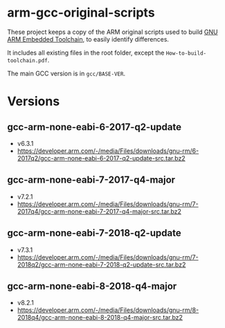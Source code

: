 # arm-gcc-original-scripts

These project keeps a copy of the ARM original scripts used to build 
[GNU ARM Embedded Toolchain](https://developer.arm.com/open-source/gnu-toolchain/gnu-rm), 
to easily identify differences.

It includes all existing files in the root folder, except the 
`How-to-build-toolchain.pdf`.

The main GCC version is in `gcc/BASE-VER`.

# Versions

## gcc-arm-none-eabi-6-2017-q2-update

- v6.3.1
- https://developer.arm.com/-/media/Files/downloads/gnu-rm/6-2017q2/gcc-arm-none-eabi-6-2017-q2-update-src.tar.bz2

## gcc-arm-none-eabi-7-2017-q4-major

- v7.2.1
- https://developer.arm.com/-/media/Files/downloads/gnu-rm/7-2017q4/gcc-arm-none-eabi-7-2017-q4-major-src.tar.bz2

## gcc-arm-none-eabi-7-2018-q2-update

- v7.3.1
- https://developer.arm.com/-/media/Files/downloads/gnu-rm/7-2018q2/gcc-arm-none-eabi-7-2018-q2-update-src.tar.bz2

## gcc-arm-none-eabi-8-2018-q4-major

- v8.2.1
- https://developer.arm.com/-/media/Files/downloads/gnu-rm/8-2018q4/gcc-arm-none-eabi-8-2018-q4-major-src.tar.bz2

